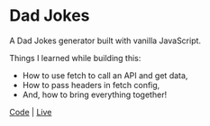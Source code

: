 # Dad Jokes

A Dad Jokes generator built with vanilla JavaScript.

Things I learned while building this:

- How to use fetch to call an API and get data,
- How to pass headers in fetch config,
- And, how to bring everything together!

[Code](https://github.com/abhay-vats/js-dad-jokes) | [Live](https://abhay-vats.github.io/js-dad-jokes)
